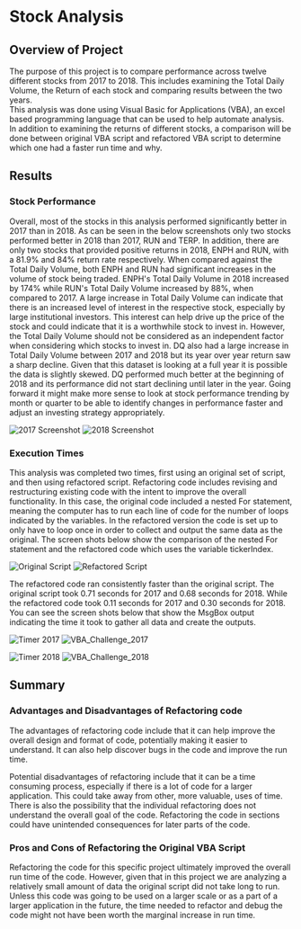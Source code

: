 # Stock Analysis

## Overview of Project 
The purpose of this project is to compare performance across twelve different stocks from 2017 to 2018. This includes examining the Total Daily Volume, the Return of each stock and comparing results between the two years.  
This analysis was done using Visual Basic for Applications (VBA), an excel based programming language that can be used to help automate analysis. In addition to examining the returns of different stocks, a comparison will be done between original VBA script and refactored VBA script to determine which one had a faster run time and why. 

## Results
### Stock Performance
Overall, most of the stocks in this analysis performed significantly better in 2017 than in 2018. As can be seen in the below screenshots only two stocks performed better in 2018 than 2017, RUN and TERP. In addition, there are only two stocks that provided positive returns in 2018, ENPH and RUN, with a 81.9% and 84% return rate respectively. When compared against the Total Daily Volume, both ENPH and RUN had significant increases in the volume of stock being traded. ENPH's Total Daily Volume in 2018 increased by 174% while RUN's Total Daily Volume increased by 88%, when compared to 2017. A large increase in Total Daily Volume can indicate that there is an increased level of interest in the respective stock, especially by large institutional investors. This interest can help drive up the price of the stock and could indicate that it is a worthwhile stock to invest in. However, the Total Daily Volume should not be considered as an independent factor when considering which stocks to invest in. DQ also had a large increase in Total Daily Volume between 2017 and 2018 but its year over year return saw a sharp decline. Given that this dataset is looking at a full year it is possible the data is slightly skewed. DQ performed much better at the beginning of 2018 and its performance did not start declining until later in the year. Going forward it might make more sense to look at stock performance trending by month or quarter to be able to identify changes in performance faster and adjust an investing strategy appropriately. 


![2017 Screenshot](https://user-images.githubusercontent.com/91712554/138568317-e222b64b-317e-458a-ae36-778161dd755a.png)        ![2018 Screenshot](https://user-images.githubusercontent.com/91712554/138568320-db2b4f4e-f605-4d42-8d62-c6679b0d128a.png)

### Execution Times
This analysis was completed two times, first using an original set of script, and then using refactored script. Refactoring code includes revising and restructuring existing code with the intent to improve the overall functionality. In this case, the original code included a nested For statement, meaning the computer has to run each line of code for the number of loops indicated by the variables. In the refactored version the code is set up to only have to loop once in order to collect and output the same data as the original. The screen shots below show the comparison of the nested For statement and the refactored code which uses the variable tickerIndex. 

![Original Script](https://user-images.githubusercontent.com/91712554/138604443-e936d927-4ad1-471e-9666-45e4a930b72e.png)   ![Refactored Script](https://user-images.githubusercontent.com/91712554/138604445-c592eb5d-a647-4319-8afe-7857203896e2.png)

The refactored code ran consistently faster than the original script. The original script took 0.71 seconds for 2017 and 0.68 seconds for 2018. While the refactored code took 0.11 seconds for 2017 and  0.30 seconds for 2018. You can see the screen shots below that show the MsgBox output indicating the time it took to gather all data and create the outputs.

![Timer 2017](https://user-images.githubusercontent.com/91712554/138604452-17d591a5-e5d1-4629-af5c-b7ef41ed7fe0.png)  ![VBA_Challenge_2017](https://user-images.githubusercontent.com/91712554/138604466-7db5d495-49f1-4a40-9a25-77046df8eae7.png)



![Timer 2018](https://user-images.githubusercontent.com/91712554/138604457-19077bf0-c1b3-488e-a90d-ed79ba22c29f.png)   ![VBA_Challenge_2018](https://user-images.githubusercontent.com/91712554/138604472-17234def-f7d7-40c2-9e31-69ba7f33a174.png)

## Summary 
### Advantages and Disadvantages of Refactoring code
The advantages of refactoring code include that it can help improve the overall design and format of code, potentially making it easier to understand. It can also help discover bugs in the code and improve the run time. 

Potential disadvantages of refactoring include that it can be a time consuming process, especially if there is a lot of code for a larger application. This could take away from other, more valuable, uses of time. There is also the possibility that the individual refactoring does not understand the overall goal of the code. Refactoring the code in sections could have unintended consequences for later parts of the code. 

### Pros and Cons of Refactoring the Original VBA Script
Refactoring the code for this specific project ultimately improved the overall run time of the code. However, given that in this project we are analyzing a relatively small amount of data the original script did not take long to run. Unless this code was going to be used on a larger scale or as a part of a larger application in the future, the time needed to refactor and debug the code might not have been worth the marginal increase in run time.  


